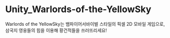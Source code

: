 # Unity_Warlords-of-the-YellowSky
Warlords of the YellowSky는  뱀파이어서바이벌 스타일의 픽셀 2D 모바일 게임으로, 삼국지 영웅들의 힘을 이용해 황건적들을 쓰러뜨리세요!
